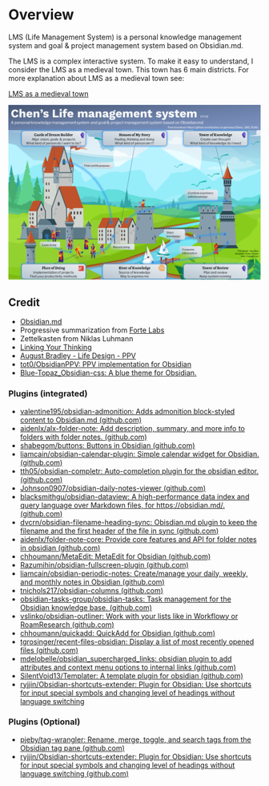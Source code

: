 # Overview
LMS (Life Management System) is a personal knowledge management system and goal & project management system based on Obsidian.md. 

The LMS is a complex interactive system. 
To make it easy to understand, I consider the LMS as a medieval town.  This town has 6 main districts. For more explanation about LMS as a medieval town see:

[LMS as a medieval town](subpages/01_LMS_as_a_medieval_town.md)

![LMS_poster_landscape](subpages/images/LMS_poster_landscape.png)



## Credit
- [Obsidian.md](https://obsidian.md/)
- Progressive summarization from [Forte Labs](https://fortelabs.co/)
- Zettelkasten from Niklas Luhmann
- [Linking Your Thinking](https://www.linkingyourthinking.com/)
- [August Bradley - Life Design - PPV](https://www.youtube.com/user/augustbradley/featured)
- [tot0/ObsidianPPV: PPV implementation for Obsidian](https://github.com/tot0/ObsidianPPV)
- [Blue-Topaz_Obsidian-css: A blue theme for Obsidian. ](https://github.com/whyt-byte/Blue-Topaz_Obsidian-css)

### Plugins (integrated)
- [valentine195/obsidian-admonition: Adds admonition block-styled content to Obsidian.md (github.com)](https://github.com/valentine195/obsidian-admonition)
- [aidenlx/alx-folder-note: Add description, summary, and more info to folders with folder notes. (github.com)](https://github.com/aidenlx/alx-folder-note)
- [shabegom/buttons: Buttons in Obsidian (github.com)](https://github.com/shabegom/buttons)
- [liamcain/obsidian-calendar-plugin: Simple calendar widget for Obsidian. (github.com)](https://github.com/liamcain/obsidian-calendar-plugin)
- [tth05/obsidian-completr: Auto-completion plugin for the obsidian editor. (github.com)](https://github.com/tth05/obsidian-completr)
- [Johnson0907/obsidian-daily-notes-viewer (github.com)](https://github.com/Johnson0907/obsidian-daily-notes-viewer)
- [blacksmithgu/obsidian-dataview: A high-performance data index and query language over Markdown files, for https://obsidian.md/. (github.com)](https://github.com/blacksmithgu/obsidian-dataview)
- [dvcrn/obsidian-filename-heading-sync: Obisdian.md plugin to keep the filename and the first header of the file in sync (github.com)](https://github.com/dvcrn/obsidian-filename-heading-sync)
- [aidenlx/folder-note-core: Provide core features and API for folder notes in obsidian (github.com)](https://github.com/aidenlx/folder-note-core)
- [chhoumann/MetaEdit: MetaEdit for Obsidian (github.com)](https://github.com/chhoumann/MetaEdit)
- [Razumihin/obsidian-fullscreen-plugin (github.com)](https://github.com/razumihin/obsidian-fullscreen-plugin)
- [liamcain/obsidian-periodic-notes: Create/manage your daily, weekly, and monthly notes in Obsidian (github.com)](https://github.com/liamcain/obsidian-periodic-notes)
- [tnichols217/obsidian-columns (github.com)](https://github.com/tnichols217/obsidian-columns)
- [obsidian-tasks-group/obsidian-tasks: Task management for the Obsidian knowledge base. (github.com)](https://github.com/obsidian-tasks-group/obsidian-tasks)
- [vslinko/obsidian-outliner: Work with your lists like in Workflowy or RoamResearch (github.com)](https://github.com/vslinko/obsidian-outliner)
- [chhoumann/quickadd: QuickAdd for Obsidian (github.com)](https://github.com/chhoumann/quickadd)
- [tgrosinger/recent-files-obsidian: Display a list of most recently opened files (github.com)](https://github.com/tgrosinger/recent-files-obsidian)
- [mdelobelle/obsidian_supercharged_links: obsidian plugin to add attributes and context menu options to internal links (github.com)](https://github.com/mdelobelle/obsidian_supercharged_links)
- [SilentVoid13/Templater: A template plugin for obsidian (github.com)](https://github.com/SilentVoid13/Templater)
- [ryjjin/Obsidian-shortcuts-extender: Plugin for Obsidian: Use shortcuts for input special symbols and changing level of headings without language switching](https://github.com/ryjjin/Obsidian-shortcuts-extender)

### Plugins (Optional)
- [pjeby/tag-wrangler: Rename, merge, toggle, and search tags from the Obsidian tag pane (github.com)](https://github.com/pjeby/tag-wrangler)
- [ryjjin/Obsidian-shortcuts-extender: Plugin for Obsidian: Use shortcuts for input special symbols and changing level of headings without language switching (github.com)](https://github.com/ryjjin/Obsidian-shortcuts-extender)
